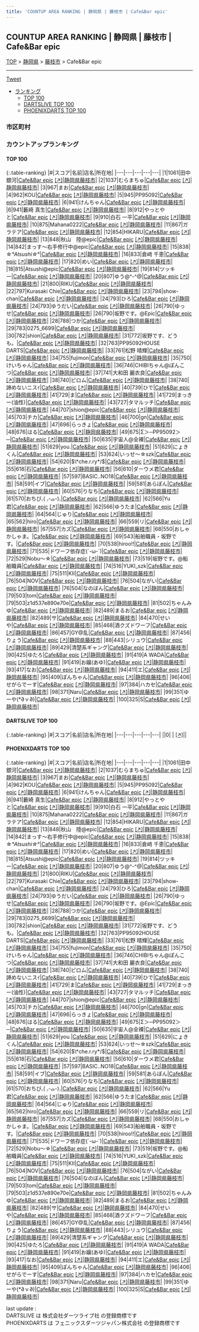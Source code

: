 ```yaml
---
title: 'COUNTUP AREA RANKING | 静岡県 | 藤枝市 | Cafe&Bar epic'
---
```

## COUNTUP AREA RANKING | 静岡県 | 藤枝市 | Cafe&Bar epic

[TOP](/darts/rank/) > [静岡県](/darts/rank/静岡県/) > [藤枝市](/darts/rank/静岡県/藤枝市/) > Cafe&Bar epic

___

<a href="https://twitter.com/share?ref_src=twsrc%5Etfw" data-text="COUNTUP AREA RANKING | 静岡県藤枝市Cafe&Bar epic" class="twitter-share-button" data-hashtags="DARTSLIVE,PHOENIXDARTS,darts,ダーツ" data-show-count="false">Tweet</a>

* [ランキング](#カウントアップランキング)
    * [TOP 100](#top-100)
    * [DARTSLIVE TOP 100](#dartslive-top-100)
    * [PHOENIXDARTS TOP 100](#phoenixdarts-top-100)

### 市区町村

<ul>

</ul>

### カウントアップランキング

#### TOP 100



{:.table-ranking}
|#|スコア|名前|店名|所在地|
|---|---|---|---|---|
|1|1061|<span class="rank-name-pd">田中銀河</span>|<a href="/darts/rank/shops/63274.html">Cafe&Bar epic</a> <a href="https://vs.phoenixdarts.com/jp/shop/shopDetailInfo/s_63274?s_seq=63274">[↗]</a>|<a href="/darts/rank/静岡県/藤枝市">静岡県藤枝市</a>|
|2|1037|<span class="rank-name-pd">むらまちゅ</span>|<a href="/darts/rank/shops/63274.html">Cafe&Bar epic</a> <a href="https://vs.phoenixdarts.com/jp/shop/shopDetailInfo/s_63274?s_seq=63274">[↗]</a>|<a href="/darts/rank/静岡県/藤枝市">静岡県藤枝市</a>|
|3|967|<span class="rank-name-pd">まお</span>|<a href="/darts/rank/shops/63274.html">Cafe&Bar epic</a> <a href="https://vs.phoenixdarts.com/jp/shop/shopDetailInfo/s_63274?s_seq=63274">[↗]</a>|<a href="/darts/rank/静岡県/藤枝市">静岡県藤枝市</a>|
|4|962|<span class="rank-name-pd">KOU</span>|<a href="/darts/rank/shops/63274.html">Cafe&Bar epic</a> <a href="https://vs.phoenixdarts.com/jp/shop/shopDetailInfo/s_63274?s_seq=63274">[↗]</a>|<a href="/darts/rank/静岡県/藤枝市">静岡県藤枝市</a>|
|5|945|<span class="rank-name-pd">PP95092</span>|<a href="/darts/rank/shops/63274.html">Cafe&Bar epic</a> <a href="https://vs.phoenixdarts.com/jp/shop/shopDetailInfo/s_63274?s_seq=63274">[↗]</a>|<a href="/darts/rank/静岡県/藤枝市">静岡県藤枝市</a>|
|6|941|<span class="rank-name-pd">けんちゃん</span>|<a href="/darts/rank/shops/63274.html">Cafe&Bar epic</a> <a href="https://vs.phoenixdarts.com/jp/shop/shopDetailInfo/s_63274?s_seq=63274">[↗]</a>|<a href="/darts/rank/静岡県/藤枝市">静岡県藤枝市</a>|
|6|941|<span class="rank-name-pd"><span class="pro-icon-pd"></span>藪崎 真生</span>|<a href="/darts/rank/shops/63274.html">Cafe&Bar epic</a> <a href="https://vs.phoenixdarts.com/jp/shop/shopDetailInfo/s_63274?s_seq=63274">[↗]</a>|<a href="/darts/rank/静岡県/藤枝市">静岡県藤枝市</a>|
|8|912|<span class="rank-name-pd">やっとやと</span>|<a href="/darts/rank/shops/63274.html">Cafe&Bar epic</a> <a href="https://vs.phoenixdarts.com/jp/shop/shopDetailInfo/s_63274?s_seq=63274">[↗]</a>|<a href="/darts/rank/静岡県/藤枝市">静岡県藤枝市</a>|
|9|910|<span class="rank-name-pd"><span class="pro-icon-pd"></span>白石 一平</span>|<a href="/darts/rank/shops/63274.html">Cafe&Bar epic</a> <a href="https://vs.phoenixdarts.com/jp/shop/shopDetailInfo/s_63274?s_seq=63274">[↗]</a>|<a href="/darts/rank/静岡県/藤枝市">静岡県藤枝市</a>|
|10|875|<span class="rank-name-pd">Mahana0222</span>|<a href="/darts/rank/shops/63274.html">Cafe&Bar epic</a> <a href="https://vs.phoenixdarts.com/jp/shop/shopDetailInfo/s_63274?s_seq=63274">[↗]</a>|<a href="/darts/rank/静岡県/藤枝市">静岡県藤枝市</a>|
|11|867|<span class="rank-name-pd">ガラテア</span>|<a href="/darts/rank/shops/63274.html">Cafe&Bar epic</a> <a href="https://vs.phoenixdarts.com/jp/shop/shopDetailInfo/s_63274?s_seq=63274">[↗]</a>|<a href="/darts/rank/静岡県/藤枝市">静岡県藤枝市</a>|
|12|854|<span class="rank-name-pd">HIKARU</span>|<a href="/darts/rank/shops/63274.html">Cafe&Bar epic</a> <a href="https://vs.phoenixdarts.com/jp/shop/shopDetailInfo/s_63274?s_seq=63274">[↗]</a>|<a href="/darts/rank/静岡県/藤枝市">静岡県藤枝市</a>|
|13|848|<span class="rank-name-pd">秋山　陸@epic</span>|<a href="/darts/rank/shops/63274.html">Cafe&Bar epic</a> <a href="https://vs.phoenixdarts.com/jp/shop/shopDetailInfo/s_63274?s_seq=63274">[↗]</a>|<a href="/darts/rank/静岡県/藤枝市">静岡県藤枝市</a>|
|14|842|<span class="rank-name-pd">まっす～右手修行中@epic</span>|<a href="/darts/rank/shops/63274.html">Cafe&Bar epic</a> <a href="https://vs.phoenixdarts.com/jp/shop/shopDetailInfo/s_63274?s_seq=63274">[↗]</a>|<a href="/darts/rank/静岡県/藤枝市">静岡県藤枝市</a>|
|15|838|<span class="rank-name-pd">☆*°Atsushi☆*°</span>|<a href="/darts/rank/shops/63274.html">Cafe&Bar epic</a> <a href="https://vs.phoenixdarts.com/jp/shop/shopDetailInfo/s_63274?s_seq=63274">[↗]</a>|<a href="/darts/rank/静岡県/藤枝市">静岡県藤枝市</a>|
|16|833|<span class="rank-name-pd">倉﨑 千恵</span>|<a href="/darts/rank/shops/63274.html">Cafe&Bar epic</a> <a href="https://vs.phoenixdarts.com/jp/shop/shopDetailInfo/s_63274?s_seq=63274">[↗]</a>|<a href="/darts/rank/静岡県/藤枝市">静岡県藤枝市</a>|
|17|820|<span class="rank-name-pd">めい</span>|<a href="/darts/rank/shops/63274.html">Cafe&Bar epic</a> <a href="https://vs.phoenixdarts.com/jp/shop/shopDetailInfo/s_63274?s_seq=63274">[↗]</a>|<a href="/darts/rank/静岡県/藤枝市">静岡県藤枝市</a>|
|18|815|<span class="rank-name-pd">Atsushi@epic</span>|<a href="/darts/rank/shops/63274.html">Cafe&Bar epic</a> <a href="https://vs.phoenixdarts.com/jp/shop/shopDetailInfo/s_63274?s_seq=63274">[↗]</a>|<a href="/darts/rank/静岡県/藤枝市">静岡県藤枝市</a>|
|19|814|<span class="rank-name-pd">ツッキー</span>|<a href="/darts/rank/shops/63274.html">Cafe&Bar epic</a> <a href="https://vs.phoenixdarts.com/jp/shop/shopDetailInfo/s_63274?s_seq=63274">[↗]</a>|<a href="/darts/rank/静岡県/藤枝市">静岡県藤枝市</a>|
|20|807|<span class="rank-name-pd">ゆう@^-^@</span>|<a href="/darts/rank/shops/63274.html">Cafe&Bar epic</a> <a href="https://vs.phoenixdarts.com/jp/shop/shopDetailInfo/s_63274?s_seq=63274">[↗]</a>|<a href="/darts/rank/静岡県/藤枝市">静岡県藤枝市</a>|
|21|800|<span class="rank-name-pd">RIKU</span>|<a href="/darts/rank/shops/63274.html">Cafe&Bar epic</a> <a href="https://vs.phoenixdarts.com/jp/shop/shopDetailInfo/s_63274?s_seq=63274">[↗]</a>|<a href="/darts/rank/静岡県/藤枝市">静岡県藤枝市</a>|
|22|797|<span class="rank-name-pd">Kurasaki Chie</span>|<a href="/darts/rank/shops/63274.html">Cafe&Bar epic</a> <a href="https://vs.phoenixdarts.com/jp/shop/shopDetailInfo/s_63274?s_seq=63274">[↗]</a>|<a href="/darts/rank/静岡県/藤枝市">静岡県藤枝市</a>|
|23|794|<span class="rank-name-pd">show-chan</span>|<a href="/darts/rank/shops/63274.html">Cafe&Bar epic</a> <a href="https://vs.phoenixdarts.com/jp/shop/shopDetailInfo/s_63274?s_seq=63274">[↗]</a>|<a href="/darts/rank/静岡県/藤枝市">静岡県藤枝市</a>|
|24|793|<span class="rank-name-pd">ひろ</span>|<a href="/darts/rank/shops/63274.html">Cafe&Bar epic</a> <a href="https://vs.phoenixdarts.com/jp/shop/shopDetailInfo/s_63274?s_seq=63274">[↗]</a>|<a href="/darts/rank/静岡県/藤枝市">静岡県藤枝市</a>|
|24|793|<span class="rank-name-pd">ゆうだい</span>|<a href="/darts/rank/shops/63274.html">Cafe&Bar epic</a> <a href="https://vs.phoenixdarts.com/jp/shop/shopDetailInfo/s_63274?s_seq=63274">[↗]</a>|<a href="/darts/rank/静岡県/藤枝市">静岡県藤枝市</a>|
|26|790|<span class="rank-name-pd">ゆっせ</span>|<a href="/darts/rank/shops/63274.html">Cafe&Bar epic</a> <a href="https://vs.phoenixdarts.com/jp/shop/shopDetailInfo/s_63274?s_seq=63274">[↗]</a>|<a href="/darts/rank/静岡県/藤枝市">静岡県藤枝市</a>|
|26|790|<span class="rank-name-pd">坂野です。@Epic</span>|<a href="/darts/rank/shops/63274.html">Cafe&Bar epic</a> <a href="https://vs.phoenixdarts.com/jp/shop/shopDetailInfo/s_63274?s_seq=63274">[↗]</a>|<a href="/darts/rank/静岡県/藤枝市">静岡県藤枝市</a>|
|28|788|<span class="rank-name-pd">つか</span>|<a href="/darts/rank/shops/63274.html">Cafe&Bar epic</a> <a href="https://vs.phoenixdarts.com/jp/shop/shopDetailInfo/s_63274?s_seq=63274">[↗]</a>|<a href="/darts/rank/静岡県/藤枝市">静岡県藤枝市</a>|
|29|783|<span class="rank-name-pd">0275_6699</span>|<a href="/darts/rank/shops/63274.html">Cafe&Bar epic</a> <a href="https://vs.phoenixdarts.com/jp/shop/shopDetailInfo/s_63274?s_seq=63274">[↗]</a>|<a href="/darts/rank/静岡県/藤枝市">静岡県藤枝市</a>|
|30|782|<span class="rank-name-pd">shion</span>|<a href="/darts/rank/shops/63274.html">Cafe&Bar epic</a> <a href="https://vs.phoenixdarts.com/jp/shop/shopDetailInfo/s_63274?s_seq=63274">[↗]</a>|<a href="/darts/rank/静岡県/藤枝市">静岡県藤枝市</a>|
|31|772|<span class="rank-name-pd">坂野です、どうも。</span>|<a href="/darts/rank/shops/63274.html">Cafe&Bar epic</a> <a href="https://vs.phoenixdarts.com/jp/shop/shopDetailInfo/s_63274?s_seq=63274">[↗]</a>|<a href="/darts/rank/静岡県/藤枝市">静岡県藤枝市</a>|
|32|763|<span class="rank-name-pd">PP95092HOUSE DARTS</span>|<a href="/darts/rank/shops/63274.html">Cafe&Bar epic</a> <a href="https://vs.phoenixdarts.com/jp/shop/shopDetailInfo/s_63274?s_seq=63274">[↗]</a>|<a href="/darts/rank/静岡県/藤枝市">静岡県藤枝市</a>|
|33|761|<span class="rank-name-pd">松野 晴輝</span>|<a href="/darts/rank/shops/63274.html">Cafe&Bar epic</a> <a href="https://vs.phoenixdarts.com/jp/shop/shopDetailInfo/s_63274?s_seq=63274">[↗]</a>|<a href="/darts/rank/静岡県/藤枝市">静岡県藤枝市</a>|
|34|755|<span class="rank-name-pd">fujimon</span>|<a href="/darts/rank/shops/63274.html">Cafe&Bar epic</a> <a href="https://vs.phoenixdarts.com/jp/shop/shopDetailInfo/s_63274?s_seq=63274">[↗]</a>|<a href="/darts/rank/静岡県/藤枝市">静岡県藤枝市</a>|
|35|750|<span class="rank-name-pd">けいちゃん</span>|<a href="/darts/rank/shops/63274.html">Cafe&Bar epic</a> <a href="https://vs.phoenixdarts.com/jp/shop/shopDetailInfo/s_63274?s_seq=63274">[↗]</a>|<a href="/darts/rank/静岡県/藤枝市">静岡県藤枝市</a>|
|36|746|<span class="rank-name-pd">CHIBIちゃん@ぽんこつ</span>|<a href="/darts/rank/shops/63274.html">Cafe&Bar epic</a> <a href="https://vs.phoenixdarts.com/jp/shop/shopDetailInfo/s_63274?s_seq=63274">[↗]</a>|<a href="/darts/rank/静岡県/藤枝市">静岡県藤枝市</a>|
|37|741|<span class="rank-name-pd"><span class="pro-icon-pd"></span>大和田 麗衣良</span>|<a href="/darts/rank/shops/63274.html">Cafe&Bar epic</a> <a href="https://vs.phoenixdarts.com/jp/shop/shopDetailInfo/s_63274?s_seq=63274">[↗]</a>|<a href="/darts/rank/静岡県/藤枝市">静岡県藤枝市</a>|
|38|740|<span class="rank-name-pd">ピロム</span>|<a href="/darts/rank/shops/63274.html">Cafe&Bar epic</a> <a href="https://vs.phoenixdarts.com/jp/shop/shopDetailInfo/s_63274?s_seq=63274">[↗]</a>|<a href="/darts/rank/静岡県/藤枝市">静岡県藤枝市</a>|
|38|740|<span class="rank-name-pd">諦めないニスｲ</span>|<a href="/darts/rank/shops/63274.html">Cafe&Bar epic</a> <a href="https://vs.phoenixdarts.com/jp/shop/shopDetailInfo/s_63274?s_seq=63274">[↗]</a>|<a href="/darts/rank/静岡県/藤枝市">静岡県藤枝市</a>|
|40|739|<span class="rank-name-pd">ひで</span>|<a href="/darts/rank/shops/63274.html">Cafe&Bar epic</a> <a href="https://vs.phoenixdarts.com/jp/shop/shopDetailInfo/s_63274?s_seq=63274">[↗]</a>|<a href="/darts/rank/静岡県/藤枝市">静岡県藤枝市</a>|
|41|729|<span class="rank-name-pd">ま</span>|<a href="/darts/rank/shops/63274.html">Cafe&Bar epic</a> <a href="https://vs.phoenixdarts.com/jp/shop/shopDetailInfo/s_63274?s_seq=63274">[↗]</a>|<a href="/darts/rank/静岡県/藤枝市">静岡県藤枝市</a>|
|41|729|<span class="rank-name-pd">まっきー(油性)</span>|<a href="/darts/rank/shops/63274.html">Cafe&Bar epic</a> <a href="https://vs.phoenixdarts.com/jp/shop/shopDetailInfo/s_63274?s_seq=63274">[↗]</a>|<a href="/darts/rank/静岡県/藤枝市">静岡県藤枝市</a>|
|43|727|<span class="rank-name-pd">タマルッチ</span>|<a href="/darts/rank/shops/63274.html">Cafe&Bar epic</a> <a href="https://vs.phoenixdarts.com/jp/shop/shopDetailInfo/s_63274?s_seq=63274">[↗]</a>|<a href="/darts/rank/静岡県/藤枝市">静岡県藤枝市</a>|
|44|707|<span class="rank-name-pd">shion@epic</span>|<a href="/darts/rank/shops/63274.html">Cafe&Bar epic</a> <a href="https://vs.phoenixdarts.com/jp/shop/shopDetailInfo/s_63274?s_seq=63274">[↗]</a>|<a href="/darts/rank/静岡県/藤枝市">静岡県藤枝市</a>|
|45|703|<span class="rank-name-pd">チカ</span>|<a href="/darts/rank/shops/63274.html">Cafe&Bar epic</a> <a href="https://vs.phoenixdarts.com/jp/shop/shopDetailInfo/s_63274?s_seq=63274">[↗]</a>|<a href="/darts/rank/静岡県/藤枝市">静岡県藤枝市</a>|
|46|700|<span class="rank-name-pd">gn</span>|<a href="/darts/rank/shops/63274.html">Cafe&Bar epic</a> <a href="https://vs.phoenixdarts.com/jp/shop/shopDetailInfo/s_63274?s_seq=63274">[↗]</a>|<a href="/darts/rank/静岡県/藤枝市">静岡県藤枝市</a>|
|47|696|<span class="rank-name-pd">らっきょ</span>|<a href="/darts/rank/shops/63274.html">Cafe&Bar epic</a> <a href="https://vs.phoenixdarts.com/jp/shop/shopDetailInfo/s_63274?s_seq=63274">[↗]</a>|<a href="/darts/rank/静岡県/藤枝市">静岡県藤枝市</a>|
|48|676|<span class="rank-name-pd">はる</span>|<a href="/darts/rank/shops/63274.html">Cafe&Bar epic</a> <a href="https://vs.phoenixdarts.com/jp/shop/shopDetailInfo/s_63274?s_seq=63274">[↗]</a>|<a href="/darts/rank/静岡県/藤枝市">静岡県藤枝市</a>|
|49|675|<span class="rank-name-pd">Σ＞─PP95092＞─</span>|<a href="/darts/rank/shops/63274.html">Cafe&Bar epic</a> <a href="https://vs.phoenixdarts.com/jp/shop/shopDetailInfo/s_63274?s_seq=63274">[↗]</a>|<a href="/darts/rank/静岡県/藤枝市">静岡県藤枝市</a>|
|50|635|<span class="rank-name-pd">宇宙人@全裸</span>|<a href="/darts/rank/shops/63274.html">Cafe&Bar epic</a> <a href="https://vs.phoenixdarts.com/jp/shop/shopDetailInfo/s_63274?s_seq=63274">[↗]</a>|<a href="/darts/rank/静岡県/藤枝市">静岡県藤枝市</a>|
|51|629|<span class="rank-name-pd">you.</span>|<a href="/darts/rank/shops/63274.html">Cafe&Bar epic</a> <a href="https://vs.phoenixdarts.com/jp/shop/shopDetailInfo/s_63274?s_seq=63274">[↗]</a>|<a href="/darts/rank/静岡県/藤枝市">静岡県藤枝市</a>|
|51|629|<span class="rank-name-pd">にょきくん</span>|<a href="/darts/rank/shops/63274.html">Cafe&Bar epic</a> <a href="https://vs.phoenixdarts.com/jp/shop/shopDetailInfo/s_63274?s_seq=63274">[↗]</a>|<a href="/darts/rank/静岡県/藤枝市">静岡県藤枝市</a>|
|53|624|<span class="rank-name-pd">いっせ～☆szk</span>|<a href="/darts/rank/shops/63274.html">Cafe&Bar epic</a> <a href="https://vs.phoenixdarts.com/jp/shop/shopDetailInfo/s_63274?s_seq=63274">[↗]</a>|<a href="/darts/rank/静岡県/藤枝市">静岡県藤枝市</a>|
|54|620|<span class="rank-name-pd">$\*che.r.ry*/$</span>|<a href="/darts/rank/shops/63274.html">Cafe&Bar epic</a> <a href="https://vs.phoenixdarts.com/jp/shop/shopDetailInfo/s_63274?s_seq=63274">[↗]</a>|<a href="/darts/rank/静岡県/藤枝市">静岡県藤枝市</a>|
|55|618|<span class="rank-name-pd">石</span>|<a href="/darts/rank/shops/63274.html">Cafe&Bar epic</a> <a href="https://vs.phoenixdarts.com/jp/shop/shopDetailInfo/s_63274?s_seq=63274">[↗]</a>|<a href="/darts/rank/静岡県/藤枝市">静岡県藤枝市</a>|
|56|610|<span class="rank-name-pd">ダーウメ君</span>|<a href="/darts/rank/shops/63274.html">Cafe&Bar epic</a> <a href="https://vs.phoenixdarts.com/jp/shop/shopDetailInfo/s_63274?s_seq=63274">[↗]</a>|<a href="/darts/rank/静岡県/藤枝市">静岡県藤枝市</a>|
|57|597|<span class="rank-name-pd">BASIC..NO18</span>|<a href="/darts/rank/shops/63274.html">Cafe&Bar epic</a> <a href="https://vs.phoenixdarts.com/jp/shop/shopDetailInfo/s_63274?s_seq=63274">[↗]</a>|<a href="/darts/rank/静岡県/藤枝市">静岡県藤枝市</a>|
|58|591|<span class="rank-name-pd">イブ</span>|<a href="/darts/rank/shops/63274.html">Cafe&Bar epic</a> <a href="https://vs.phoenixdarts.com/jp/shop/shopDetailInfo/s_63274?s_seq=63274">[↗]</a>|<a href="/darts/rank/静岡県/藤枝市">静岡県藤枝市</a>|
|59|581|<span class="rank-name-pd">あらぽん</span>|<a href="/darts/rank/shops/63274.html">Cafe&Bar epic</a> <a href="https://vs.phoenixdarts.com/jp/shop/shopDetailInfo/s_63274?s_seq=63274">[↗]</a>|<a href="/darts/rank/静岡県/藤枝市">静岡県藤枝市</a>|
|60|576|<span class="rank-name-pd">りなち</span>|<a href="/darts/rank/shops/63274.html">Cafe&Bar epic</a> <a href="https://vs.phoenixdarts.com/jp/shop/shopDetailInfo/s_63274?s_seq=63274">[↗]</a>|<a href="/darts/rank/静岡県/藤枝市">静岡県藤枝市</a>|
|61|570|<span class="rank-name-pd">おちび‎꜀(  ꜆-ࡇ-)꜆</span>|<a href="/darts/rank/shops/63274.html">Cafe&Bar epic</a> <a href="https://vs.phoenixdarts.com/jp/shop/shopDetailInfo/s_63274?s_seq=63274">[↗]</a>|<a href="/darts/rank/静岡県/藤枝市">静岡県藤枝市</a>|
|62|566|<span class="rank-name-pd">Yu君</span>|<a href="/darts/rank/shops/63274.html">Cafe&Bar epic</a> <a href="https://vs.phoenixdarts.com/jp/shop/shopDetailInfo/s_63274?s_seq=63274">[↗]</a>|<a href="/darts/rank/静岡県/藤枝市">静岡県藤枝市</a>|
|62|566|<span class="rank-name-pd">ゆうたま</span>|<a href="/darts/rank/shops/63274.html">Cafe&Bar epic</a> <a href="https://vs.phoenixdarts.com/jp/shop/shopDetailInfo/s_63274?s_seq=63274">[↗]</a>|<a href="/darts/rank/静岡県/藤枝市">静岡県藤枝市</a>|
|64|564|<span class="rank-name-pd">じゅり</span>|<a href="/darts/rank/shops/63274.html">Cafe&Bar epic</a> <a href="https://vs.phoenixdarts.com/jp/shop/shopDetailInfo/s_63274?s_seq=63274">[↗]</a>|<a href="/darts/rank/静岡県/藤枝市">静岡県藤枝市</a>|
|65|562|<span class="rank-name-pd">hiro</span>|<a href="/darts/rank/shops/63274.html">Cafe&Bar epic</a> <a href="https://vs.phoenixdarts.com/jp/shop/shopDetailInfo/s_63274?s_seq=63274">[↗]</a>|<a href="/darts/rank/静岡県/藤枝市">静岡県藤枝市</a>|
|66|559|<span class="rank-name-pd">リ</span>|<a href="/darts/rank/shops/63274.html">Cafe&Bar epic</a> <a href="https://vs.phoenixdarts.com/jp/shop/shopDetailInfo/s_63274?s_seq=63274">[↗]</a>|<a href="/darts/rank/静岡県/藤枝市">静岡県藤枝市</a>|
|67|557|<span class="rank-name-pd">カズ</span>|<a href="/darts/rank/shops/63274.html">Cafe&Bar epic</a> <a href="https://vs.phoenixdarts.com/jp/shop/shopDetailInfo/s_63274?s_seq=63274">[↗]</a>|<a href="/darts/rank/静岡県/藤枝市">静岡県藤枝市</a>|
|68|550|<span class="rank-name-pd">おしゃかしゃま。</span>|<a href="/darts/rank/shops/63274.html">Cafe&Bar epic</a> <a href="https://vs.phoenixdarts.com/jp/shop/shopDetailInfo/s_63274?s_seq=63274">[↗]</a>|<a href="/darts/rank/静岡県/藤枝市">静岡県藤枝市</a>|
|69|543|<span class="rank-name-pd">船舶職員・坂野です。</span>|<a href="/darts/rank/shops/63274.html">Cafe&Bar epic</a> <a href="https://vs.phoenixdarts.com/jp/shop/shopDetailInfo/s_63274?s_seq=63274">[↗]</a>|<a href="/darts/rank/静岡県/藤枝市">静岡県藤枝市</a>|
|70|538|<span class="rank-name-pd">hiroo!!</span>|<a href="/darts/rank/shops/63274.html">Cafe&Bar epic</a> <a href="https://vs.phoenixdarts.com/jp/shop/shopDetailInfo/s_63274?s_seq=63274">[↗]</a>|<a href="/darts/rank/静岡県/藤枝市">静岡県藤枝市</a>|
|71|535|<span class="rank-name-pd">ドワーフ依存症(´-ω-`)</span>|<a href="/darts/rank/shops/63274.html">Cafe&Bar epic</a> <a href="https://vs.phoenixdarts.com/jp/shop/shopDetailInfo/s_63274?s_seq=63274">[↗]</a>|<a href="/darts/rank/静岡県/藤枝市">静岡県藤枝市</a>|
|72|529|<span class="rank-name-pd">Nobu〜☆</span>|<a href="/darts/rank/shops/63274.html">Cafe&Bar epic</a> <a href="https://vs.phoenixdarts.com/jp/shop/shopDetailInfo/s_63274?s_seq=63274">[↗]</a>|<a href="/darts/rank/静岡県/藤枝市">静岡県藤枝市</a>|
|73|519|<span class="rank-name-pd">坂野です。@船舶職員</span>|<a href="/darts/rank/shops/63274.html">Cafe&Bar epic</a> <a href="https://vs.phoenixdarts.com/jp/shop/shopDetailInfo/s_63274?s_seq=63274">[↗]</a>|<a href="/darts/rank/静岡県/藤枝市">静岡県藤枝市</a>|
|74|516|<span class="rank-name-pd">YUKI_szk</span>|<a href="/darts/rank/shops/63274.html">Cafe&Bar epic</a> <a href="https://vs.phoenixdarts.com/jp/shop/shopDetailInfo/s_63274?s_seq=63274">[↗]</a>|<a href="/darts/rank/静岡県/藤枝市">静岡県藤枝市</a>|
|75|511|<span class="rank-name-pd">KII</span>|<a href="/darts/rank/shops/63274.html">Cafe&Bar epic</a> <a href="https://vs.phoenixdarts.com/jp/shop/shopDetailInfo/s_63274?s_seq=63274">[↗]</a>|<a href="/darts/rank/静岡県/藤枝市">静岡県藤枝市</a>|
|76|504|<span class="rank-name-pd">NOV</span>|<a href="/darts/rank/shops/63274.html">Cafe&Bar epic</a> <a href="https://vs.phoenixdarts.com/jp/shop/shopDetailInfo/s_63274?s_seq=63274">[↗]</a>|<a href="/darts/rank/静岡県/藤枝市">静岡県藤枝市</a>|
|76|504|<span class="rank-name-pd">ながい</span>|<a href="/darts/rank/shops/63274.html">Cafe&Bar epic</a> <a href="https://vs.phoenixdarts.com/jp/shop/shopDetailInfo/s_63274?s_seq=63274">[↗]</a>|<a href="/darts/rank/静岡県/藤枝市">静岡県藤枝市</a>|
|76|504|<span class="rank-name-pd">なのぼん</span>|<a href="/darts/rank/shops/63274.html">Cafe&Bar epic</a> <a href="https://vs.phoenixdarts.com/jp/shop/shopDetailInfo/s_63274?s_seq=63274">[↗]</a>|<a href="/darts/rank/静岡県/藤枝市">静岡県藤枝市</a>|
|79|503|<span class="rank-name-pd">tom</span>|<a href="/darts/rank/shops/63274.html">Cafe&Bar epic</a> <a href="https://vs.phoenixdarts.com/jp/shop/shopDetailInfo/s_63274?s_seq=63274">[↗]</a>|<a href="/darts/rank/静岡県/藤枝市">静岡県藤枝市</a>|
|79|503|<span class="rank-name-pd">z1d537e890e70e</span>|<a href="/darts/rank/shops/63274.html">Cafe&Bar epic</a> <a href="https://vs.phoenixdarts.com/jp/shop/shopDetailInfo/s_63274?s_seq=63274">[↗]</a>|<a href="/darts/rank/静岡県/藤枝市">静岡県藤枝市</a>|
|81|502|<span class="rank-name-pd">ちゃんみゆ</span>|<a href="/darts/rank/shops/63274.html">Cafe&Bar epic</a> <a href="https://vs.phoenixdarts.com/jp/shop/shopDetailInfo/s_63274?s_seq=63274">[↗]</a>|<a href="/darts/rank/静岡県/藤枝市">静岡県藤枝市</a>|
|82|489|<span class="rank-name-pd">まるお</span>|<a href="/darts/rank/shops/63274.html">Cafe&Bar epic</a> <a href="https://vs.phoenixdarts.com/jp/shop/shopDetailInfo/s_63274?s_seq=63274">[↗]</a>|<a href="/darts/rank/静岡県/藤枝市">静岡県藤枝市</a>|
|82|489|<span class="rank-name-pd">サ</span>|<a href="/darts/rank/shops/63274.html">Cafe&Bar epic</a> <a href="https://vs.phoenixdarts.com/jp/shop/shopDetailInfo/s_63274?s_seq=63274">[↗]</a>|<a href="/darts/rank/静岡県/藤枝市">静岡県藤枝市</a>|
|84|470|<span class="rank-name-pd">せいや</span>|<a href="/darts/rank/shops/63274.html">Cafe&Bar epic</a> <a href="https://vs.phoenixdarts.com/jp/shop/shopDetailInfo/s_63274?s_seq=63274">[↗]</a>|<a href="/darts/rank/静岡県/藤枝市">静岡県藤枝市</a>|
|85|468|<span class="rank-name-pd">酒クズドワーフ</span>|<a href="/darts/rank/shops/63274.html">Cafe&Bar epic</a> <a href="https://vs.phoenixdarts.com/jp/shop/shopDetailInfo/s_63274?s_seq=63274">[↗]</a>|<a href="/darts/rank/静岡県/藤枝市">静岡県藤枝市</a>|
|86|457|<span class="rank-name-pd">GY@乱</span>|<a href="/darts/rank/shops/63274.html">Cafe&Bar epic</a> <a href="https://vs.phoenixdarts.com/jp/shop/shopDetailInfo/s_63274?s_seq=63274">[↗]</a>|<a href="/darts/rank/静岡県/藤枝市">静岡県藤枝市</a>|
|87|456|<span class="rank-name-pd">りょう</span>|<a href="/darts/rank/shops/63274.html">Cafe&Bar epic</a> <a href="https://vs.phoenixdarts.com/jp/shop/shopDetailInfo/s_63274?s_seq=63274">[↗]</a>|<a href="/darts/rank/静岡県/藤枝市">静岡県藤枝市</a>|
|88|443|<span class="rank-name-pd">シリュウ</span>|<a href="/darts/rank/shops/63274.html">Cafe&Bar epic</a> <a href="https://vs.phoenixdarts.com/jp/shop/shopDetailInfo/s_63274?s_seq=63274">[↗]</a>|<a href="/darts/rank/静岡県/藤枝市">静岡県藤枝市</a>|
|89|429|<span class="rank-name-pd">清楚系ギャング</span>|<a href="/darts/rank/shops/63274.html">Cafe&Bar epic</a> <a href="https://vs.phoenixdarts.com/jp/shop/shopDetailInfo/s_63274?s_seq=63274">[↗]</a>|<a href="/darts/rank/静岡県/藤枝市">静岡県藤枝市</a>|
|90|425|<span class="rank-name-pd">ゆたろ</span>|<a href="/darts/rank/shops/63274.html">Cafe&Bar epic</a> <a href="https://vs.phoenixdarts.com/jp/shop/shopDetailInfo/s_63274?s_seq=63274">[↗]</a>|<a href="/darts/rank/静岡県/藤枝市">静岡県藤枝市</a>|
|91|419|<span class="rank-name-pd">A WADA</span>|<a href="/darts/rank/shops/63274.html">Cafe&Bar epic</a> <a href="https://vs.phoenixdarts.com/jp/shop/shopDetailInfo/s_63274?s_seq=63274">[↗]</a>|<a href="/darts/rank/静岡県/藤枝市">静岡県藤枝市</a>|
|91|419|<span class="rank-name-pd">お嬢(あゆ)</span>|<a href="/darts/rank/shops/63274.html">Cafe&Bar epic</a> <a href="https://vs.phoenixdarts.com/jp/shop/shopDetailInfo/s_63274?s_seq=63274">[↗]</a>|<a href="/darts/rank/静岡県/藤枝市">静岡県藤枝市</a>|
|93|417|<span class="rank-name-pd">なお</span>|<a href="/darts/rank/shops/63274.html">Cafe&Bar epic</a> <a href="https://vs.phoenixdarts.com/jp/shop/shopDetailInfo/s_63274?s_seq=63274">[↗]</a>|<a href="/darts/rank/静岡県/藤枝市">静岡県藤枝市</a>|
|94|411|<span class="rank-name-pd">エ</span>|<a href="/darts/rank/shops/63274.html">Cafe&Bar epic</a> <a href="https://vs.phoenixdarts.com/jp/shop/shopDetailInfo/s_63274?s_seq=63274">[↗]</a>|<a href="/darts/rank/静岡県/藤枝市">静岡県藤枝市</a>|
|95|409|<span class="rank-name-pd">ぽんちゃん</span>|<a href="/darts/rank/shops/63274.html">Cafe&Bar epic</a> <a href="https://vs.phoenixdarts.com/jp/shop/shopDetailInfo/s_63274?s_seq=63274">[↗]</a>|<a href="/darts/rank/静岡県/藤枝市">静岡県藤枝市</a>|
|96|406|<span class="rank-name-pd">せがらでーす</span>|<a href="/darts/rank/shops/63274.html">Cafe&Bar epic</a> <a href="https://vs.phoenixdarts.com/jp/shop/shopDetailInfo/s_63274?s_seq=63274">[↗]</a>|<a href="/darts/rank/静岡県/藤枝市">静岡県藤枝市</a>|
|97|384|<span class="rank-name-pd">ハカセ</span>|<a href="/darts/rank/shops/63274.html">Cafe&Bar epic</a> <a href="https://vs.phoenixdarts.com/jp/shop/shopDetailInfo/s_63274?s_seq=63274">[↗]</a>|<a href="/darts/rank/静岡県/藤枝市">静岡県藤枝市</a>|
|98|371|<span class="rank-name-pd">Naru</span>|<a href="/darts/rank/shops/63274.html">Cafe&Bar epic</a> <a href="https://vs.phoenixdarts.com/jp/shop/shopDetailInfo/s_63274?s_seq=63274">[↗]</a>|<a href="/darts/rank/静岡県/藤枝市">静岡県藤枝市</a>|
|99|351|<span class="rank-name-pd">ゆーや(*∂ｖ∂)</span>|<a href="/darts/rank/shops/63274.html">Cafe&Bar epic</a> <a href="https://vs.phoenixdarts.com/jp/shop/shopDetailInfo/s_63274?s_seq=63274">[↗]</a>|<a href="/darts/rank/静岡県/藤枝市">静岡県藤枝市</a>|
|100|325|<span class="rank-name-pd">S</span>|<a href="/darts/rank/shops/63274.html">Cafe&Bar epic</a> <a href="https://vs.phoenixdarts.com/jp/shop/shopDetailInfo/s_63274?s_seq=63274">[↗]</a>|<a href="/darts/rank/静岡県/藤枝市">静岡県藤枝市</a>|


#### DARTSLIVE TOP 100



{:.table-ranking}
|#|スコア|名前|店名|所在地|
|---|---|---|---|---|
||0|<span class="rank-name-dl"> </span>|<a href="/darts/rank/shops/.html"></a> <a href="">[↗]</a>|<a href="/darts/rank//"></a>|


#### PHOENIXDARTS TOP 100



{:.table-ranking}
|#|スコア|名前|店名|所在地|
|---|---|---|---|---|
|1|1061|<span class="rank-name-pd">田中銀河</span>|<a href="/darts/rank/shops/63274.html">Cafe&Bar epic</a> <a href="https://vs.phoenixdarts.com/jp/shop/shopDetailInfo/s_63274?s_seq=63274">[↗]</a>|<a href="/darts/rank/静岡県/藤枝市">静岡県藤枝市</a>|
|2|1037|<span class="rank-name-pd">むらまちゅ</span>|<a href="/darts/rank/shops/63274.html">Cafe&Bar epic</a> <a href="https://vs.phoenixdarts.com/jp/shop/shopDetailInfo/s_63274?s_seq=63274">[↗]</a>|<a href="/darts/rank/静岡県/藤枝市">静岡県藤枝市</a>|
|3|967|<span class="rank-name-pd">まお</span>|<a href="/darts/rank/shops/63274.html">Cafe&Bar epic</a> <a href="https://vs.phoenixdarts.com/jp/shop/shopDetailInfo/s_63274?s_seq=63274">[↗]</a>|<a href="/darts/rank/静岡県/藤枝市">静岡県藤枝市</a>|
|4|962|<span class="rank-name-pd">KOU</span>|<a href="/darts/rank/shops/63274.html">Cafe&Bar epic</a> <a href="https://vs.phoenixdarts.com/jp/shop/shopDetailInfo/s_63274?s_seq=63274">[↗]</a>|<a href="/darts/rank/静岡県/藤枝市">静岡県藤枝市</a>|
|5|945|<span class="rank-name-pd">PP95092</span>|<a href="/darts/rank/shops/63274.html">Cafe&Bar epic</a> <a href="https://vs.phoenixdarts.com/jp/shop/shopDetailInfo/s_63274?s_seq=63274">[↗]</a>|<a href="/darts/rank/静岡県/藤枝市">静岡県藤枝市</a>|
|6|941|<span class="rank-name-pd">けんちゃん</span>|<a href="/darts/rank/shops/63274.html">Cafe&Bar epic</a> <a href="https://vs.phoenixdarts.com/jp/shop/shopDetailInfo/s_63274?s_seq=63274">[↗]</a>|<a href="/darts/rank/静岡県/藤枝市">静岡県藤枝市</a>|
|6|941|<span class="rank-name-pd"><span class="pro-icon-pd"></span>藪崎 真生</span>|<a href="/darts/rank/shops/63274.html">Cafe&Bar epic</a> <a href="https://vs.phoenixdarts.com/jp/shop/shopDetailInfo/s_63274?s_seq=63274">[↗]</a>|<a href="/darts/rank/静岡県/藤枝市">静岡県藤枝市</a>|
|8|912|<span class="rank-name-pd">やっとやと</span>|<a href="/darts/rank/shops/63274.html">Cafe&Bar epic</a> <a href="https://vs.phoenixdarts.com/jp/shop/shopDetailInfo/s_63274?s_seq=63274">[↗]</a>|<a href="/darts/rank/静岡県/藤枝市">静岡県藤枝市</a>|
|9|910|<span class="rank-name-pd"><span class="pro-icon-pd"></span>白石 一平</span>|<a href="/darts/rank/shops/63274.html">Cafe&Bar epic</a> <a href="https://vs.phoenixdarts.com/jp/shop/shopDetailInfo/s_63274?s_seq=63274">[↗]</a>|<a href="/darts/rank/静岡県/藤枝市">静岡県藤枝市</a>|
|10|875|<span class="rank-name-pd">Mahana0222</span>|<a href="/darts/rank/shops/63274.html">Cafe&Bar epic</a> <a href="https://vs.phoenixdarts.com/jp/shop/shopDetailInfo/s_63274?s_seq=63274">[↗]</a>|<a href="/darts/rank/静岡県/藤枝市">静岡県藤枝市</a>|
|11|867|<span class="rank-name-pd">ガラテア</span>|<a href="/darts/rank/shops/63274.html">Cafe&Bar epic</a> <a href="https://vs.phoenixdarts.com/jp/shop/shopDetailInfo/s_63274?s_seq=63274">[↗]</a>|<a href="/darts/rank/静岡県/藤枝市">静岡県藤枝市</a>|
|12|854|<span class="rank-name-pd">HIKARU</span>|<a href="/darts/rank/shops/63274.html">Cafe&Bar epic</a> <a href="https://vs.phoenixdarts.com/jp/shop/shopDetailInfo/s_63274?s_seq=63274">[↗]</a>|<a href="/darts/rank/静岡県/藤枝市">静岡県藤枝市</a>|
|13|848|<span class="rank-name-pd">秋山　陸@epic</span>|<a href="/darts/rank/shops/63274.html">Cafe&Bar epic</a> <a href="https://vs.phoenixdarts.com/jp/shop/shopDetailInfo/s_63274?s_seq=63274">[↗]</a>|<a href="/darts/rank/静岡県/藤枝市">静岡県藤枝市</a>|
|14|842|<span class="rank-name-pd">まっす～右手修行中@epic</span>|<a href="/darts/rank/shops/63274.html">Cafe&Bar epic</a> <a href="https://vs.phoenixdarts.com/jp/shop/shopDetailInfo/s_63274?s_seq=63274">[↗]</a>|<a href="/darts/rank/静岡県/藤枝市">静岡県藤枝市</a>|
|15|838|<span class="rank-name-pd">☆*°Atsushi☆*°</span>|<a href="/darts/rank/shops/63274.html">Cafe&Bar epic</a> <a href="https://vs.phoenixdarts.com/jp/shop/shopDetailInfo/s_63274?s_seq=63274">[↗]</a>|<a href="/darts/rank/静岡県/藤枝市">静岡県藤枝市</a>|
|16|833|<span class="rank-name-pd">倉﨑 千恵</span>|<a href="/darts/rank/shops/63274.html">Cafe&Bar epic</a> <a href="https://vs.phoenixdarts.com/jp/shop/shopDetailInfo/s_63274?s_seq=63274">[↗]</a>|<a href="/darts/rank/静岡県/藤枝市">静岡県藤枝市</a>|
|17|820|<span class="rank-name-pd">めい</span>|<a href="/darts/rank/shops/63274.html">Cafe&Bar epic</a> <a href="https://vs.phoenixdarts.com/jp/shop/shopDetailInfo/s_63274?s_seq=63274">[↗]</a>|<a href="/darts/rank/静岡県/藤枝市">静岡県藤枝市</a>|
|18|815|<span class="rank-name-pd">Atsushi@epic</span>|<a href="/darts/rank/shops/63274.html">Cafe&Bar epic</a> <a href="https://vs.phoenixdarts.com/jp/shop/shopDetailInfo/s_63274?s_seq=63274">[↗]</a>|<a href="/darts/rank/静岡県/藤枝市">静岡県藤枝市</a>|
|19|814|<span class="rank-name-pd">ツッキー</span>|<a href="/darts/rank/shops/63274.html">Cafe&Bar epic</a> <a href="https://vs.phoenixdarts.com/jp/shop/shopDetailInfo/s_63274?s_seq=63274">[↗]</a>|<a href="/darts/rank/静岡県/藤枝市">静岡県藤枝市</a>|
|20|807|<span class="rank-name-pd">ゆう@^-^@</span>|<a href="/darts/rank/shops/63274.html">Cafe&Bar epic</a> <a href="https://vs.phoenixdarts.com/jp/shop/shopDetailInfo/s_63274?s_seq=63274">[↗]</a>|<a href="/darts/rank/静岡県/藤枝市">静岡県藤枝市</a>|
|21|800|<span class="rank-name-pd">RIKU</span>|<a href="/darts/rank/shops/63274.html">Cafe&Bar epic</a> <a href="https://vs.phoenixdarts.com/jp/shop/shopDetailInfo/s_63274?s_seq=63274">[↗]</a>|<a href="/darts/rank/静岡県/藤枝市">静岡県藤枝市</a>|
|22|797|<span class="rank-name-pd">Kurasaki Chie</span>|<a href="/darts/rank/shops/63274.html">Cafe&Bar epic</a> <a href="https://vs.phoenixdarts.com/jp/shop/shopDetailInfo/s_63274?s_seq=63274">[↗]</a>|<a href="/darts/rank/静岡県/藤枝市">静岡県藤枝市</a>|
|23|794|<span class="rank-name-pd">show-chan</span>|<a href="/darts/rank/shops/63274.html">Cafe&Bar epic</a> <a href="https://vs.phoenixdarts.com/jp/shop/shopDetailInfo/s_63274?s_seq=63274">[↗]</a>|<a href="/darts/rank/静岡県/藤枝市">静岡県藤枝市</a>|
|24|793|<span class="rank-name-pd">ひろ</span>|<a href="/darts/rank/shops/63274.html">Cafe&Bar epic</a> <a href="https://vs.phoenixdarts.com/jp/shop/shopDetailInfo/s_63274?s_seq=63274">[↗]</a>|<a href="/darts/rank/静岡県/藤枝市">静岡県藤枝市</a>|
|24|793|<span class="rank-name-pd">ゆうだい</span>|<a href="/darts/rank/shops/63274.html">Cafe&Bar epic</a> <a href="https://vs.phoenixdarts.com/jp/shop/shopDetailInfo/s_63274?s_seq=63274">[↗]</a>|<a href="/darts/rank/静岡県/藤枝市">静岡県藤枝市</a>|
|26|790|<span class="rank-name-pd">ゆっせ</span>|<a href="/darts/rank/shops/63274.html">Cafe&Bar epic</a> <a href="https://vs.phoenixdarts.com/jp/shop/shopDetailInfo/s_63274?s_seq=63274">[↗]</a>|<a href="/darts/rank/静岡県/藤枝市">静岡県藤枝市</a>|
|26|790|<span class="rank-name-pd">坂野です。@Epic</span>|<a href="/darts/rank/shops/63274.html">Cafe&Bar epic</a> <a href="https://vs.phoenixdarts.com/jp/shop/shopDetailInfo/s_63274?s_seq=63274">[↗]</a>|<a href="/darts/rank/静岡県/藤枝市">静岡県藤枝市</a>|
|28|788|<span class="rank-name-pd">つか</span>|<a href="/darts/rank/shops/63274.html">Cafe&Bar epic</a> <a href="https://vs.phoenixdarts.com/jp/shop/shopDetailInfo/s_63274?s_seq=63274">[↗]</a>|<a href="/darts/rank/静岡県/藤枝市">静岡県藤枝市</a>|
|29|783|<span class="rank-name-pd">0275_6699</span>|<a href="/darts/rank/shops/63274.html">Cafe&Bar epic</a> <a href="https://vs.phoenixdarts.com/jp/shop/shopDetailInfo/s_63274?s_seq=63274">[↗]</a>|<a href="/darts/rank/静岡県/藤枝市">静岡県藤枝市</a>|
|30|782|<span class="rank-name-pd">shion</span>|<a href="/darts/rank/shops/63274.html">Cafe&Bar epic</a> <a href="https://vs.phoenixdarts.com/jp/shop/shopDetailInfo/s_63274?s_seq=63274">[↗]</a>|<a href="/darts/rank/静岡県/藤枝市">静岡県藤枝市</a>|
|31|772|<span class="rank-name-pd">坂野です、どうも。</span>|<a href="/darts/rank/shops/63274.html">Cafe&Bar epic</a> <a href="https://vs.phoenixdarts.com/jp/shop/shopDetailInfo/s_63274?s_seq=63274">[↗]</a>|<a href="/darts/rank/静岡県/藤枝市">静岡県藤枝市</a>|
|32|763|<span class="rank-name-pd">PP95092HOUSE DARTS</span>|<a href="/darts/rank/shops/63274.html">Cafe&Bar epic</a> <a href="https://vs.phoenixdarts.com/jp/shop/shopDetailInfo/s_63274?s_seq=63274">[↗]</a>|<a href="/darts/rank/静岡県/藤枝市">静岡県藤枝市</a>|
|33|761|<span class="rank-name-pd">松野 晴輝</span>|<a href="/darts/rank/shops/63274.html">Cafe&Bar epic</a> <a href="https://vs.phoenixdarts.com/jp/shop/shopDetailInfo/s_63274?s_seq=63274">[↗]</a>|<a href="/darts/rank/静岡県/藤枝市">静岡県藤枝市</a>|
|34|755|<span class="rank-name-pd">fujimon</span>|<a href="/darts/rank/shops/63274.html">Cafe&Bar epic</a> <a href="https://vs.phoenixdarts.com/jp/shop/shopDetailInfo/s_63274?s_seq=63274">[↗]</a>|<a href="/darts/rank/静岡県/藤枝市">静岡県藤枝市</a>|
|35|750|<span class="rank-name-pd">けいちゃん</span>|<a href="/darts/rank/shops/63274.html">Cafe&Bar epic</a> <a href="https://vs.phoenixdarts.com/jp/shop/shopDetailInfo/s_63274?s_seq=63274">[↗]</a>|<a href="/darts/rank/静岡県/藤枝市">静岡県藤枝市</a>|
|36|746|<span class="rank-name-pd">CHIBIちゃん@ぽんこつ</span>|<a href="/darts/rank/shops/63274.html">Cafe&Bar epic</a> <a href="https://vs.phoenixdarts.com/jp/shop/shopDetailInfo/s_63274?s_seq=63274">[↗]</a>|<a href="/darts/rank/静岡県/藤枝市">静岡県藤枝市</a>|
|37|741|<span class="rank-name-pd"><span class="pro-icon-pd"></span>大和田 麗衣良</span>|<a href="/darts/rank/shops/63274.html">Cafe&Bar epic</a> <a href="https://vs.phoenixdarts.com/jp/shop/shopDetailInfo/s_63274?s_seq=63274">[↗]</a>|<a href="/darts/rank/静岡県/藤枝市">静岡県藤枝市</a>|
|38|740|<span class="rank-name-pd">ピロム</span>|<a href="/darts/rank/shops/63274.html">Cafe&Bar epic</a> <a href="https://vs.phoenixdarts.com/jp/shop/shopDetailInfo/s_63274?s_seq=63274">[↗]</a>|<a href="/darts/rank/静岡県/藤枝市">静岡県藤枝市</a>|
|38|740|<span class="rank-name-pd">諦めないニスｲ</span>|<a href="/darts/rank/shops/63274.html">Cafe&Bar epic</a> <a href="https://vs.phoenixdarts.com/jp/shop/shopDetailInfo/s_63274?s_seq=63274">[↗]</a>|<a href="/darts/rank/静岡県/藤枝市">静岡県藤枝市</a>|
|40|739|<span class="rank-name-pd">ひで</span>|<a href="/darts/rank/shops/63274.html">Cafe&Bar epic</a> <a href="https://vs.phoenixdarts.com/jp/shop/shopDetailInfo/s_63274?s_seq=63274">[↗]</a>|<a href="/darts/rank/静岡県/藤枝市">静岡県藤枝市</a>|
|41|729|<span class="rank-name-pd">ま</span>|<a href="/darts/rank/shops/63274.html">Cafe&Bar epic</a> <a href="https://vs.phoenixdarts.com/jp/shop/shopDetailInfo/s_63274?s_seq=63274">[↗]</a>|<a href="/darts/rank/静岡県/藤枝市">静岡県藤枝市</a>|
|41|729|<span class="rank-name-pd">まっきー(油性)</span>|<a href="/darts/rank/shops/63274.html">Cafe&Bar epic</a> <a href="https://vs.phoenixdarts.com/jp/shop/shopDetailInfo/s_63274?s_seq=63274">[↗]</a>|<a href="/darts/rank/静岡県/藤枝市">静岡県藤枝市</a>|
|43|727|<span class="rank-name-pd">タマルッチ</span>|<a href="/darts/rank/shops/63274.html">Cafe&Bar epic</a> <a href="https://vs.phoenixdarts.com/jp/shop/shopDetailInfo/s_63274?s_seq=63274">[↗]</a>|<a href="/darts/rank/静岡県/藤枝市">静岡県藤枝市</a>|
|44|707|<span class="rank-name-pd">shion@epic</span>|<a href="/darts/rank/shops/63274.html">Cafe&Bar epic</a> <a href="https://vs.phoenixdarts.com/jp/shop/shopDetailInfo/s_63274?s_seq=63274">[↗]</a>|<a href="/darts/rank/静岡県/藤枝市">静岡県藤枝市</a>|
|45|703|<span class="rank-name-pd">チカ</span>|<a href="/darts/rank/shops/63274.html">Cafe&Bar epic</a> <a href="https://vs.phoenixdarts.com/jp/shop/shopDetailInfo/s_63274?s_seq=63274">[↗]</a>|<a href="/darts/rank/静岡県/藤枝市">静岡県藤枝市</a>|
|46|700|<span class="rank-name-pd">gn</span>|<a href="/darts/rank/shops/63274.html">Cafe&Bar epic</a> <a href="https://vs.phoenixdarts.com/jp/shop/shopDetailInfo/s_63274?s_seq=63274">[↗]</a>|<a href="/darts/rank/静岡県/藤枝市">静岡県藤枝市</a>|
|47|696|<span class="rank-name-pd">らっきょ</span>|<a href="/darts/rank/shops/63274.html">Cafe&Bar epic</a> <a href="https://vs.phoenixdarts.com/jp/shop/shopDetailInfo/s_63274?s_seq=63274">[↗]</a>|<a href="/darts/rank/静岡県/藤枝市">静岡県藤枝市</a>|
|48|676|<span class="rank-name-pd">はる</span>|<a href="/darts/rank/shops/63274.html">Cafe&Bar epic</a> <a href="https://vs.phoenixdarts.com/jp/shop/shopDetailInfo/s_63274?s_seq=63274">[↗]</a>|<a href="/darts/rank/静岡県/藤枝市">静岡県藤枝市</a>|
|49|675|<span class="rank-name-pd">Σ＞─PP95092＞─</span>|<a href="/darts/rank/shops/63274.html">Cafe&Bar epic</a> <a href="https://vs.phoenixdarts.com/jp/shop/shopDetailInfo/s_63274?s_seq=63274">[↗]</a>|<a href="/darts/rank/静岡県/藤枝市">静岡県藤枝市</a>|
|50|635|<span class="rank-name-pd">宇宙人@全裸</span>|<a href="/darts/rank/shops/63274.html">Cafe&Bar epic</a> <a href="https://vs.phoenixdarts.com/jp/shop/shopDetailInfo/s_63274?s_seq=63274">[↗]</a>|<a href="/darts/rank/静岡県/藤枝市">静岡県藤枝市</a>|
|51|629|<span class="rank-name-pd">you.</span>|<a href="/darts/rank/shops/63274.html">Cafe&Bar epic</a> <a href="https://vs.phoenixdarts.com/jp/shop/shopDetailInfo/s_63274?s_seq=63274">[↗]</a>|<a href="/darts/rank/静岡県/藤枝市">静岡県藤枝市</a>|
|51|629|<span class="rank-name-pd">にょきくん</span>|<a href="/darts/rank/shops/63274.html">Cafe&Bar epic</a> <a href="https://vs.phoenixdarts.com/jp/shop/shopDetailInfo/s_63274?s_seq=63274">[↗]</a>|<a href="/darts/rank/静岡県/藤枝市">静岡県藤枝市</a>|
|53|624|<span class="rank-name-pd">いっせ～☆szk</span>|<a href="/darts/rank/shops/63274.html">Cafe&Bar epic</a> <a href="https://vs.phoenixdarts.com/jp/shop/shopDetailInfo/s_63274?s_seq=63274">[↗]</a>|<a href="/darts/rank/静岡県/藤枝市">静岡県藤枝市</a>|
|54|620|<span class="rank-name-pd">$\*che.r.ry*/$</span>|<a href="/darts/rank/shops/63274.html">Cafe&Bar epic</a> <a href="https://vs.phoenixdarts.com/jp/shop/shopDetailInfo/s_63274?s_seq=63274">[↗]</a>|<a href="/darts/rank/静岡県/藤枝市">静岡県藤枝市</a>|
|55|618|<span class="rank-name-pd">石</span>|<a href="/darts/rank/shops/63274.html">Cafe&Bar epic</a> <a href="https://vs.phoenixdarts.com/jp/shop/shopDetailInfo/s_63274?s_seq=63274">[↗]</a>|<a href="/darts/rank/静岡県/藤枝市">静岡県藤枝市</a>|
|56|610|<span class="rank-name-pd">ダーウメ君</span>|<a href="/darts/rank/shops/63274.html">Cafe&Bar epic</a> <a href="https://vs.phoenixdarts.com/jp/shop/shopDetailInfo/s_63274?s_seq=63274">[↗]</a>|<a href="/darts/rank/静岡県/藤枝市">静岡県藤枝市</a>|
|57|597|<span class="rank-name-pd">BASIC..NO18</span>|<a href="/darts/rank/shops/63274.html">Cafe&Bar epic</a> <a href="https://vs.phoenixdarts.com/jp/shop/shopDetailInfo/s_63274?s_seq=63274">[↗]</a>|<a href="/darts/rank/静岡県/藤枝市">静岡県藤枝市</a>|
|58|591|<span class="rank-name-pd">イブ</span>|<a href="/darts/rank/shops/63274.html">Cafe&Bar epic</a> <a href="https://vs.phoenixdarts.com/jp/shop/shopDetailInfo/s_63274?s_seq=63274">[↗]</a>|<a href="/darts/rank/静岡県/藤枝市">静岡県藤枝市</a>|
|59|581|<span class="rank-name-pd">あらぽん</span>|<a href="/darts/rank/shops/63274.html">Cafe&Bar epic</a> <a href="https://vs.phoenixdarts.com/jp/shop/shopDetailInfo/s_63274?s_seq=63274">[↗]</a>|<a href="/darts/rank/静岡県/藤枝市">静岡県藤枝市</a>|
|60|576|<span class="rank-name-pd">りなち</span>|<a href="/darts/rank/shops/63274.html">Cafe&Bar epic</a> <a href="https://vs.phoenixdarts.com/jp/shop/shopDetailInfo/s_63274?s_seq=63274">[↗]</a>|<a href="/darts/rank/静岡県/藤枝市">静岡県藤枝市</a>|
|61|570|<span class="rank-name-pd">おちび‎꜀(  ꜆-ࡇ-)꜆</span>|<a href="/darts/rank/shops/63274.html">Cafe&Bar epic</a> <a href="https://vs.phoenixdarts.com/jp/shop/shopDetailInfo/s_63274?s_seq=63274">[↗]</a>|<a href="/darts/rank/静岡県/藤枝市">静岡県藤枝市</a>|
|62|566|<span class="rank-name-pd">Yu君</span>|<a href="/darts/rank/shops/63274.html">Cafe&Bar epic</a> <a href="https://vs.phoenixdarts.com/jp/shop/shopDetailInfo/s_63274?s_seq=63274">[↗]</a>|<a href="/darts/rank/静岡県/藤枝市">静岡県藤枝市</a>|
|62|566|<span class="rank-name-pd">ゆうたま</span>|<a href="/darts/rank/shops/63274.html">Cafe&Bar epic</a> <a href="https://vs.phoenixdarts.com/jp/shop/shopDetailInfo/s_63274?s_seq=63274">[↗]</a>|<a href="/darts/rank/静岡県/藤枝市">静岡県藤枝市</a>|
|64|564|<span class="rank-name-pd">じゅり</span>|<a href="/darts/rank/shops/63274.html">Cafe&Bar epic</a> <a href="https://vs.phoenixdarts.com/jp/shop/shopDetailInfo/s_63274?s_seq=63274">[↗]</a>|<a href="/darts/rank/静岡県/藤枝市">静岡県藤枝市</a>|
|65|562|<span class="rank-name-pd">hiro</span>|<a href="/darts/rank/shops/63274.html">Cafe&Bar epic</a> <a href="https://vs.phoenixdarts.com/jp/shop/shopDetailInfo/s_63274?s_seq=63274">[↗]</a>|<a href="/darts/rank/静岡県/藤枝市">静岡県藤枝市</a>|
|66|559|<span class="rank-name-pd">リ</span>|<a href="/darts/rank/shops/63274.html">Cafe&Bar epic</a> <a href="https://vs.phoenixdarts.com/jp/shop/shopDetailInfo/s_63274?s_seq=63274">[↗]</a>|<a href="/darts/rank/静岡県/藤枝市">静岡県藤枝市</a>|
|67|557|<span class="rank-name-pd">カズ</span>|<a href="/darts/rank/shops/63274.html">Cafe&Bar epic</a> <a href="https://vs.phoenixdarts.com/jp/shop/shopDetailInfo/s_63274?s_seq=63274">[↗]</a>|<a href="/darts/rank/静岡県/藤枝市">静岡県藤枝市</a>|
|68|550|<span class="rank-name-pd">おしゃかしゃま。</span>|<a href="/darts/rank/shops/63274.html">Cafe&Bar epic</a> <a href="https://vs.phoenixdarts.com/jp/shop/shopDetailInfo/s_63274?s_seq=63274">[↗]</a>|<a href="/darts/rank/静岡県/藤枝市">静岡県藤枝市</a>|
|69|543|<span class="rank-name-pd">船舶職員・坂野です。</span>|<a href="/darts/rank/shops/63274.html">Cafe&Bar epic</a> <a href="https://vs.phoenixdarts.com/jp/shop/shopDetailInfo/s_63274?s_seq=63274">[↗]</a>|<a href="/darts/rank/静岡県/藤枝市">静岡県藤枝市</a>|
|70|538|<span class="rank-name-pd">hiroo!!</span>|<a href="/darts/rank/shops/63274.html">Cafe&Bar epic</a> <a href="https://vs.phoenixdarts.com/jp/shop/shopDetailInfo/s_63274?s_seq=63274">[↗]</a>|<a href="/darts/rank/静岡県/藤枝市">静岡県藤枝市</a>|
|71|535|<span class="rank-name-pd">ドワーフ依存症(´-ω-`)</span>|<a href="/darts/rank/shops/63274.html">Cafe&Bar epic</a> <a href="https://vs.phoenixdarts.com/jp/shop/shopDetailInfo/s_63274?s_seq=63274">[↗]</a>|<a href="/darts/rank/静岡県/藤枝市">静岡県藤枝市</a>|
|72|529|<span class="rank-name-pd">Nobu〜☆</span>|<a href="/darts/rank/shops/63274.html">Cafe&Bar epic</a> <a href="https://vs.phoenixdarts.com/jp/shop/shopDetailInfo/s_63274?s_seq=63274">[↗]</a>|<a href="/darts/rank/静岡県/藤枝市">静岡県藤枝市</a>|
|73|519|<span class="rank-name-pd">坂野です。@船舶職員</span>|<a href="/darts/rank/shops/63274.html">Cafe&Bar epic</a> <a href="https://vs.phoenixdarts.com/jp/shop/shopDetailInfo/s_63274?s_seq=63274">[↗]</a>|<a href="/darts/rank/静岡県/藤枝市">静岡県藤枝市</a>|
|74|516|<span class="rank-name-pd">YUKI_szk</span>|<a href="/darts/rank/shops/63274.html">Cafe&Bar epic</a> <a href="https://vs.phoenixdarts.com/jp/shop/shopDetailInfo/s_63274?s_seq=63274">[↗]</a>|<a href="/darts/rank/静岡県/藤枝市">静岡県藤枝市</a>|
|75|511|<span class="rank-name-pd">KII</span>|<a href="/darts/rank/shops/63274.html">Cafe&Bar epic</a> <a href="https://vs.phoenixdarts.com/jp/shop/shopDetailInfo/s_63274?s_seq=63274">[↗]</a>|<a href="/darts/rank/静岡県/藤枝市">静岡県藤枝市</a>|
|76|504|<span class="rank-name-pd">NOV</span>|<a href="/darts/rank/shops/63274.html">Cafe&Bar epic</a> <a href="https://vs.phoenixdarts.com/jp/shop/shopDetailInfo/s_63274?s_seq=63274">[↗]</a>|<a href="/darts/rank/静岡県/藤枝市">静岡県藤枝市</a>|
|76|504|<span class="rank-name-pd">ながい</span>|<a href="/darts/rank/shops/63274.html">Cafe&Bar epic</a> <a href="https://vs.phoenixdarts.com/jp/shop/shopDetailInfo/s_63274?s_seq=63274">[↗]</a>|<a href="/darts/rank/静岡県/藤枝市">静岡県藤枝市</a>|
|76|504|<span class="rank-name-pd">なのぼん</span>|<a href="/darts/rank/shops/63274.html">Cafe&Bar epic</a> <a href="https://vs.phoenixdarts.com/jp/shop/shopDetailInfo/s_63274?s_seq=63274">[↗]</a>|<a href="/darts/rank/静岡県/藤枝市">静岡県藤枝市</a>|
|79|503|<span class="rank-name-pd">tom</span>|<a href="/darts/rank/shops/63274.html">Cafe&Bar epic</a> <a href="https://vs.phoenixdarts.com/jp/shop/shopDetailInfo/s_63274?s_seq=63274">[↗]</a>|<a href="/darts/rank/静岡県/藤枝市">静岡県藤枝市</a>|
|79|503|<span class="rank-name-pd">z1d537e890e70e</span>|<a href="/darts/rank/shops/63274.html">Cafe&Bar epic</a> <a href="https://vs.phoenixdarts.com/jp/shop/shopDetailInfo/s_63274?s_seq=63274">[↗]</a>|<a href="/darts/rank/静岡県/藤枝市">静岡県藤枝市</a>|
|81|502|<span class="rank-name-pd">ちゃんみゆ</span>|<a href="/darts/rank/shops/63274.html">Cafe&Bar epic</a> <a href="https://vs.phoenixdarts.com/jp/shop/shopDetailInfo/s_63274?s_seq=63274">[↗]</a>|<a href="/darts/rank/静岡県/藤枝市">静岡県藤枝市</a>|
|82|489|<span class="rank-name-pd">まるお</span>|<a href="/darts/rank/shops/63274.html">Cafe&Bar epic</a> <a href="https://vs.phoenixdarts.com/jp/shop/shopDetailInfo/s_63274?s_seq=63274">[↗]</a>|<a href="/darts/rank/静岡県/藤枝市">静岡県藤枝市</a>|
|82|489|<span class="rank-name-pd">サ</span>|<a href="/darts/rank/shops/63274.html">Cafe&Bar epic</a> <a href="https://vs.phoenixdarts.com/jp/shop/shopDetailInfo/s_63274?s_seq=63274">[↗]</a>|<a href="/darts/rank/静岡県/藤枝市">静岡県藤枝市</a>|
|84|470|<span class="rank-name-pd">せいや</span>|<a href="/darts/rank/shops/63274.html">Cafe&Bar epic</a> <a href="https://vs.phoenixdarts.com/jp/shop/shopDetailInfo/s_63274?s_seq=63274">[↗]</a>|<a href="/darts/rank/静岡県/藤枝市">静岡県藤枝市</a>|
|85|468|<span class="rank-name-pd">酒クズドワーフ</span>|<a href="/darts/rank/shops/63274.html">Cafe&Bar epic</a> <a href="https://vs.phoenixdarts.com/jp/shop/shopDetailInfo/s_63274?s_seq=63274">[↗]</a>|<a href="/darts/rank/静岡県/藤枝市">静岡県藤枝市</a>|
|86|457|<span class="rank-name-pd">GY@乱</span>|<a href="/darts/rank/shops/63274.html">Cafe&Bar epic</a> <a href="https://vs.phoenixdarts.com/jp/shop/shopDetailInfo/s_63274?s_seq=63274">[↗]</a>|<a href="/darts/rank/静岡県/藤枝市">静岡県藤枝市</a>|
|87|456|<span class="rank-name-pd">りょう</span>|<a href="/darts/rank/shops/63274.html">Cafe&Bar epic</a> <a href="https://vs.phoenixdarts.com/jp/shop/shopDetailInfo/s_63274?s_seq=63274">[↗]</a>|<a href="/darts/rank/静岡県/藤枝市">静岡県藤枝市</a>|
|88|443|<span class="rank-name-pd">シリュウ</span>|<a href="/darts/rank/shops/63274.html">Cafe&Bar epic</a> <a href="https://vs.phoenixdarts.com/jp/shop/shopDetailInfo/s_63274?s_seq=63274">[↗]</a>|<a href="/darts/rank/静岡県/藤枝市">静岡県藤枝市</a>|
|89|429|<span class="rank-name-pd">清楚系ギャング</span>|<a href="/darts/rank/shops/63274.html">Cafe&Bar epic</a> <a href="https://vs.phoenixdarts.com/jp/shop/shopDetailInfo/s_63274?s_seq=63274">[↗]</a>|<a href="/darts/rank/静岡県/藤枝市">静岡県藤枝市</a>|
|90|425|<span class="rank-name-pd">ゆたろ</span>|<a href="/darts/rank/shops/63274.html">Cafe&Bar epic</a> <a href="https://vs.phoenixdarts.com/jp/shop/shopDetailInfo/s_63274?s_seq=63274">[↗]</a>|<a href="/darts/rank/静岡県/藤枝市">静岡県藤枝市</a>|
|91|419|<span class="rank-name-pd">A WADA</span>|<a href="/darts/rank/shops/63274.html">Cafe&Bar epic</a> <a href="https://vs.phoenixdarts.com/jp/shop/shopDetailInfo/s_63274?s_seq=63274">[↗]</a>|<a href="/darts/rank/静岡県/藤枝市">静岡県藤枝市</a>|
|91|419|<span class="rank-name-pd">お嬢(あゆ)</span>|<a href="/darts/rank/shops/63274.html">Cafe&Bar epic</a> <a href="https://vs.phoenixdarts.com/jp/shop/shopDetailInfo/s_63274?s_seq=63274">[↗]</a>|<a href="/darts/rank/静岡県/藤枝市">静岡県藤枝市</a>|
|93|417|<span class="rank-name-pd">なお</span>|<a href="/darts/rank/shops/63274.html">Cafe&Bar epic</a> <a href="https://vs.phoenixdarts.com/jp/shop/shopDetailInfo/s_63274?s_seq=63274">[↗]</a>|<a href="/darts/rank/静岡県/藤枝市">静岡県藤枝市</a>|
|94|411|<span class="rank-name-pd">エ</span>|<a href="/darts/rank/shops/63274.html">Cafe&Bar epic</a> <a href="https://vs.phoenixdarts.com/jp/shop/shopDetailInfo/s_63274?s_seq=63274">[↗]</a>|<a href="/darts/rank/静岡県/藤枝市">静岡県藤枝市</a>|
|95|409|<span class="rank-name-pd">ぽんちゃん</span>|<a href="/darts/rank/shops/63274.html">Cafe&Bar epic</a> <a href="https://vs.phoenixdarts.com/jp/shop/shopDetailInfo/s_63274?s_seq=63274">[↗]</a>|<a href="/darts/rank/静岡県/藤枝市">静岡県藤枝市</a>|
|96|406|<span class="rank-name-pd">せがらでーす</span>|<a href="/darts/rank/shops/63274.html">Cafe&Bar epic</a> <a href="https://vs.phoenixdarts.com/jp/shop/shopDetailInfo/s_63274?s_seq=63274">[↗]</a>|<a href="/darts/rank/静岡県/藤枝市">静岡県藤枝市</a>|
|97|384|<span class="rank-name-pd">ハカセ</span>|<a href="/darts/rank/shops/63274.html">Cafe&Bar epic</a> <a href="https://vs.phoenixdarts.com/jp/shop/shopDetailInfo/s_63274?s_seq=63274">[↗]</a>|<a href="/darts/rank/静岡県/藤枝市">静岡県藤枝市</a>|
|98|371|<span class="rank-name-pd">Naru</span>|<a href="/darts/rank/shops/63274.html">Cafe&Bar epic</a> <a href="https://vs.phoenixdarts.com/jp/shop/shopDetailInfo/s_63274?s_seq=63274">[↗]</a>|<a href="/darts/rank/静岡県/藤枝市">静岡県藤枝市</a>|
|99|351|<span class="rank-name-pd">ゆーや(*∂ｖ∂)</span>|<a href="/darts/rank/shops/63274.html">Cafe&Bar epic</a> <a href="https://vs.phoenixdarts.com/jp/shop/shopDetailInfo/s_63274?s_seq=63274">[↗]</a>|<a href="/darts/rank/静岡県/藤枝市">静岡県藤枝市</a>|
|100|325|<span class="rank-name-pd">S</span>|<a href="/darts/rank/shops/63274.html">Cafe&Bar epic</a> <a href="https://vs.phoenixdarts.com/jp/shop/shopDetailInfo/s_63274?s_seq=63274">[↗]</a>|<a href="/darts/rank/静岡県/藤枝市">静岡県藤枝市</a>|


<div class="footer border-top border-gray-light mt-5 pt-3 text-right text-gray">
    last update : <span style="font-weight: italic" id="foot_last_modified"></span><br />
    DARTSLIVE は 株式会社ダーツライブ社 の登録商標です<br />
    PHOENIXDARTS は フェニックスダーツジャパン株式会社 の登録商標です<br />
</div>

<script src="https://cdnjs.cloudflare.com/ajax/libs/jquery.tablesorter/2.31.3/js/jquery.tablesorter.min.js" integrity="sha512-qzgd5cYSZcosqpzpn7zF2ZId8f/8CHmFKZ8j7mU4OUXTNRd5g+ZHBPsgKEwoqxCtdQvExE5LprwwPAgoicguNg==" crossorigin="anonymous" referrerpolicy="no-referrer"></script>
<link rel="stylesheet" href="https://cdnjs.cloudflare.com/ajax/libs/jquery.tablesorter/2.31.3/css/theme.default.min.css" integrity="sha512-wghhOJkjQX0Lh3NSWvNKeZ0ZpNn+SPVXX1Qyc9OCaogADktxrBiBdKGDoqVUOyhStvMBmJQ8ZdMHiR3wuEq8+w==" crossorigin="anonymous" referrerpolicy="no-referrer" />
<script>
$(function() {
    $(".table-ranking").tablesorter({sortList:[[0, 0]]});
    $("#foot_last_modified").text(formatDate(new Date(document.lastModified), 'yyyy-MM-dd HH:mm:ss'));
});
</script>

<script async src="https://platform.twitter.com/widgets.js" charset="utf-8"></script>